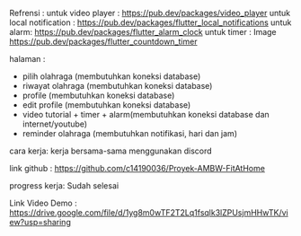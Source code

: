 Refrensi : 
untuk video player : 
https://pub.dev/packages/video_player
untuk local notification : 
https://pub.dev/packages/flutter_local_notifications
untuk alarm: 
https://pub.dev/packages/flutter_alarm_clock
untuk timer : 
Image
https://pub.dev/packages/flutter_countdown_timer

halaman : 
- pilih olahraga (membutuhkan koneksi database)
- riwayat olahraga (membutuhkan koneksi database)
- profile (membutuhkan koneksi database)
- edit profile (membutuhkan koneksi database)
- video tutorial + timer + alarm(membutuhkan koneksi database dan internet/youtube)
- reminder olahraga (membutuhkan notifikasi, hari dan jam)

cara kerja: kerja bersama-sama menggunakan discord

link github : https://github.com/c14190036/Proyek-AMBW-FitAtHome

progress kerja: Sudah selesai

Link Video Demo : https://drive.google.com/file/d/1yg8m0wTF2T2Lq1fsqlk3lZPUsjmHHwTK/view?usp=sharing
